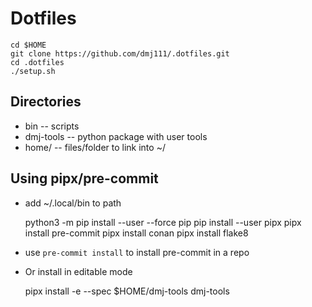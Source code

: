 # Dotfiles

    cd $HOME
    git clone https://github.com/dmj111/.dotfiles.git
    cd .dotfiles
    ./setup.sh


## Directories

- bin -- scripts
- dmj-tools -- python package with user tools
- home/ -- files/folder to link into ~/


## Using pipx/pre-commit
- add ~/.local/bin to path

    python3 -m pip install --user --force pip
    pip install --user pipx
    pipx install pre-commit
    pipx install conan
    pipx install flake8

- use `pre-commit install` to install pre-commit in a repo


- Or install in editable mode

    pipx install -e --spec $HOME/dmj-tools dmj-tools
